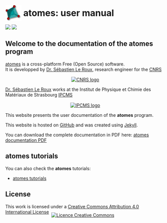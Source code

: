
# <img width="50px" height="50px" style="position:relative; bottom:-15px" src="assets/images/atomes.svg" /> **atomes: user manual**

![](https://github.com/atomes/atomes-doc.io/workflows/ns/badge.svg)
![](https://www.codefactor.io/repository/github/atomes/atomes-doc/badge)

## Welcome to the documentation of the **atomes** program


[atomes][atomes] is a cross-platform Free (Open Source) software.  
It is developped by [Dr. Sébastien Le Roux][slr], research engineer for the [CNRS][cnrs]

<p align="center">
  <a href="https://www.cnrs.fr/"><img width="100" src="https://www.cnrs.fr/themes/custom/cnrs/logo.svg" alt="CNRS logo" align="center"></a>
</p>

[Dr. Sébastien Le Roux][slr] works at the Institut de Physique et Chimie des Matériaux de Strasbourg [IPCMS][ipcms]

<p align="center">
  <a href="https://www.ipcms.fr/"><img width="100" src="https://www.ipcms.fr/uploads/2020/09/cropped-dessin_logo_IPCMS_couleur_vectoriel_r%C3%A9%C3%A9quilibr%C3%A9-2.png" alt="IPCMS logo" align="center"></a>
</p>

This website presents the user documentation of the **atomes** program.

This website is hosted on [GitHub][github] and was created using [Jekyll][jekyll]. 

You can download the complete documentation in PDF here: [atomes documentation PDF][atomes-doc]

## atomes tutorials

You can also check the **atomes** tutorials:

- [atomes tutorials][atomes-tuto]

## License

This work is licensed under a <a rel="license" href="http://creativecommons.org/licenses/by/4.0/">Creative Commons Attribution 4.0 International License</a>&nbsp;&nbsp;<a rel="license" href="http://creativecommons.org/licenses/by/4.0/"><img alt="Licence Creative Commons" style="border-width:0; position:relative; bottom:-10px" src="https://i.creativecommons.org/l/by/4.0/88x31.png" />


[slr]:https://www.ipcms.fr/sebastien-le-roux/
[cnrs]:https://www.cnrs.fr/
[ipcms]:https://www.ipcms.fr/
[github]:https://github.com/
[jekyll]:https://jekyllrb.com/
[atomes]:https://atomes.ipcms.fr/
[atomes-doc]:atomes-manual.pdf
[atomes-tuto]:/Atomes-tuto
